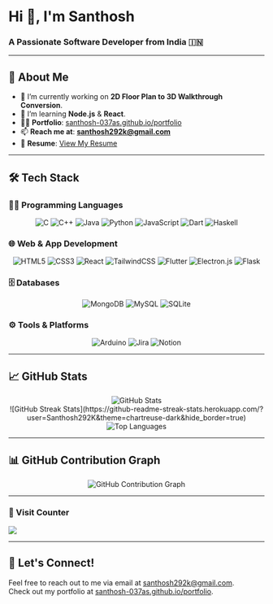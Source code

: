 # Hi 👋, I'm **Santhosh**  
### A Passionate Software Developer from India 🇮🇳

---

## 💫 About Me

- 🔭 I’m currently working on **2D Floor Plan to 3D Walkthrough Conversion**.
- 🌱 I’m learning **Node.js** & **React**.
- 👨‍💻 **Portfolio**: [santhosh-037as.github.io/portfolio](https://santhosh-037as.github.io/portfolio/)
- 📫 **Reach me at**: **santhosh292k@gmail.com**
- 📄 **Resume**: [View My Resume](https://santhosh-037as.github.io/portfolio/resume)

---

## 🛠️ Tech Stack

### 👨‍💻 Programming Languages  
<div align="center">
  <img src="https://img.shields.io/badge/C-00599C?style=flat&logo=c&logoColor=white" alt="C" />
  <img src="https://img.shields.io/badge/C%2B%2B-00599C?style=flat&logo=c%2B%2B&logoColor=white" alt="C++" />
  <img src="https://img.shields.io/badge/Java-ED8B00?style=flat&logo=java&logoColor=white" alt="Java" />
  <img src="https://img.shields.io/badge/Python-3670A0?style=flat&logo=python&logoColor=ffdd54" alt="Python" />
  <img src="https://img.shields.io/badge/JavaScript-F7DF1E?style=flat&logo=javascript&logoColor=black" alt="JavaScript" />
  <img src="https://img.shields.io/badge/Dart-0175C2?style=flat&logo=dart&logoColor=white" alt="Dart" />
  <img src="https://img.shields.io/badge/Haskell-5e5086?style=flat&logo=haskell&logoColor=white" alt="Haskell" />
</div>

### 🌐 Web & App Development  
<div align="center">
  <img src="https://img.shields.io/badge/HTML5-E34F26?style=flat&logo=html5&logoColor=white" alt="HTML5" />
  <img src="https://img.shields.io/badge/CSS3-1572B6?style=flat&logo=css3&logoColor=white" alt="CSS3" />
  <img src="https://img.shields.io/badge/React-20232a?style=flat&logo=react&logoColor=61DAFB" alt="React" />
  <img src="https://img.shields.io/badge/TailwindCSS-38B2AC?style=flat&logo=tailwind-css&logoColor=white" alt="TailwindCSS" />
  <img src="https://img.shields.io/badge/Flutter-02569B?style=flat&logo=flutter&logoColor=white" alt="Flutter" />
  <img src="https://img.shields.io/badge/Electron-191970?style=flat&logo=Electron&logoColor=white" alt="Electron.js" />
  <img src="https://img.shields.io/badge/Flask-000000?style=flat&logo=flask&logoColor=white" alt="Flask" />
</div>

### 🗄️ Databases  
<div align="center">
  <img src="https://img.shields.io/badge/MongoDB-4EA94B?style=flat&logo=mongodb&logoColor=white" alt="MongoDB" />
  <img src="https://img.shields.io/badge/MySQL-00f?style=flat&logo=mysql&logoColor=white" alt="MySQL" />
  <img src="https://img.shields.io/badge/SQLite-07405E?style=flat&logo=sqlite&logoColor=white" alt="SQLite" />
</div>

### ⚙️ Tools & Platforms  
<div align="center">
  <img src="https://img.shields.io/badge/Arduino-00979D?style=flat&logo=arduino&logoColor=white" alt="Arduino" />
  <img src="https://img.shields.io/badge/Jira-0A0FFF?style=flat&logo=jira&logoColor=white" alt="Jira" />
  <img src="https://img.shields.io/badge/Notion-000000?style=flat&logo=notion&logoColor=white" alt="Notion" />
</div>

---

## 📈 GitHub Stats

<div align="center">
  <img src="https://github-readme-stats.vercel.app/api?username=Santhosh292K&show_icons=true&theme=chartreuse-dark&hide_border=true" alt="GitHub Stats" />
  <br />
  ![GitHub Streak Stats](https://github-readme-streak-stats.herokuapp.com/?user=Santhosh292K&theme=chartreuse-dark&hide_border=true)

  <br />
  <img src="https://github-readme-stats.vercel.app/api/top-langs/?username=Santhosh292K&theme=chartreuse-dark&layout=compact&hide_border=true" alt="Top Languages" />
</div>


---

## 📊 GitHub Contribution Graph

<div align="center">
  <img src="https://github-readme-activity-graph.vercel.app/graph?username=Santhosh292K&theme=chartreuse-dark" alt="GitHub Contribution Graph" />
</div>

---

### 📍 Visit Counter

[![](https://visitcount.itsvg.in/api?id=Santhosh292K&icon=0&color=0)](https://visitcount.itsvg.in)

---

## 💬 Let's Connect!
Feel free to reach out to me via email at [santhosh292k@gmail.com](mailto:santhosh292k@gmail.com).  
Check out my portfolio at [santhosh-037as.github.io/portfolio](https://santhosh-037as.github.io/portfolio/).

